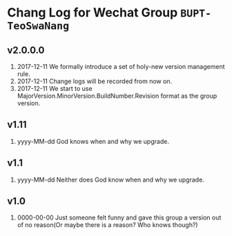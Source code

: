 # Chang Log for Wechat Group ``BUPT-TeoSwaNang``

## v2.0.0.0

1. 2017-12-11 We formally introduce a set of holy-new version management rule.
2. 2017-12-11 Change logs will be recorded from now on.
3. 2017-12-11 We start to use MajorVersion.MinorVersion.BuildNumber.Revision format as the group version.

## v1.11

1. yyyy-MM-dd God knows when and why we upgrade.

## v1.1

1. yyyy-MM-dd Neither does God know when and why we upgrade.

## v1.0

1. 0000-00-00 Just someone felt funny and gave this group a version out of no reason(Or maybe there is a reason? Who knows though?)

